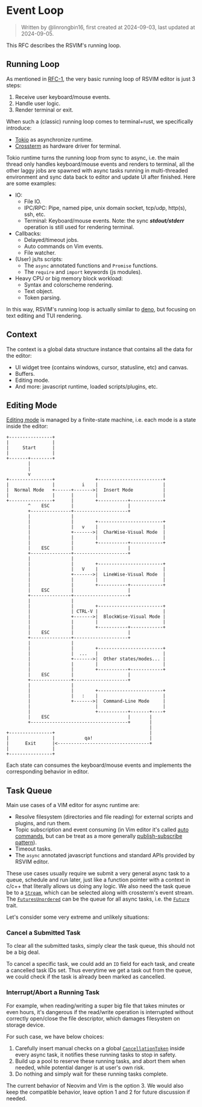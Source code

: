 # Event Loop

> Written by @linrongbin16, first created at 2024-09-03, last updated at 2024-09-05.

This RFC describes the RSVIM's running loop.

## Running Loop

As mentioned in [RFC-1](https://github.com/rsvim/rfc/blob/e47afd180cc7038675addecf82efed040336ad72/1-TUI.md?#L9), the very basic running loop of RSVIM editor is just 3 steps:

1. Receive user keyboard/mouse events.
2. Handle user logic.
3. Render terminal or exit.

When such a (classic) running loop comes to terminal+rust, we specifically introduce:

- [Tokio](https://tokio.rs/) as asynchronize runtime.
- [Crossterm](https://github.com/crossterm-rs/crossterm) as hardware driver for terminal.

Tokio runtime turns the running loop from sync to async, i.e. the main thread only handles keyboard/mouse events and renders to terminal, all the other laggy jobs are spawned with async tasks running in multi-threaded environment and sync data back to editor and update UI after finished. Here are some examples:

- IO:
  - File IO.
  - IPC/RPC: Pipe, named pipe, unix domain socket, tcp/udp, http(s), ssh, etc.
  - Terminal: Keyboard/mouse events. Note: the sync _**stdout/stderr**_ operation is still used for rendering terminal.
- Callbacks:
  - Delayed/timeout jobs.
  - Auto commands on Vim events.
  - File watcher.
- (User) js/ts scripts:
  - The `async` annotated functions and `Promise` functions.
  - The `require` and `import` keywords (js modules).
- Heavy CPU or big memory block workload:
  - Syntax and colorscheme rendering.
  - Text object.
  - Token parsing.

In this way, RSVIM's running loop is actually similar to [deno](https://deno.com/), but focusing on text editing and TUI rendering.

## Context

The context is a global data structure instance that contains all the data for the editor:

- UI widget tree (contains windows, cursor, statusline, etc) and canvas.
- Buffers.
- Editing mode.
- And more: javascript runtime, loaded scripts/plugins, etc.

## Editing Mode

[Editing mode](https://vimhelp.org/intro.txt.html#vim-modes) is managed by a finite-state machine, i.e. each mode is a state inside the editor:

```text
+----------------+
|                |
|     Start      |
|                |
+-------+--------+
        |
        |
        v
+----------------+               +------------------------+
|                |          i    |                        |
|  Normal Mode   +------+------->|  Insert Mode           |
|                |      |        |                        |
+----------------+      |        +-----------+------------+
        ^    ESC        |                    |
        +---------------+--------------------+
        |               |
        |               |        +------------------------+
        |               |   v    |                        |
        |               +------->|  CharWise-Visual Mode  |
        |               |        |                        |
        |               |        +-----------+------------+
        |    ESC        |                    |
        +---------------+--------------------+
        |               |
        |               |        +------------------------+
        |               |   V    |                        |
        |               +------->|  LineWise-Visual Mode  |
        |               |        |                        |
        |               |        +-----------+------------+
        |    ESC        |                    |
        +---------------+--------------------+
        |               |
        |               |        +------------------------+
        |               | CTRL-V |                        |
        |               +------->|  BlockWise-Visual Mode |
        |               |        |                        |
        |               |        +-----------+------------+
        |    ESC        |                    |
        +---------------+--------------------+
        |               |
        |               |        +------------------------+
        |               |  ...   |                        |
        |               +------->|  Other states/modes... |
        |               |        |                        |
        |               |        +-----------+------------+
        |    ESC        |                    |
        +---------------+--------------------+
        |               |
        |               |        +------------------------+
        |               |   :    |                        |
        |               +------->|  Command-Line Mode     |
        |                        |                        |
        |                        +-----------+-------+----+
        |    ESC                             |       |
        +------------------------------------+       |
                                                     |
+----------------+                                   |
|                |           qa!                     |
|      Exit      |<----------------------------------+
|                |
+----------------+
```

Each state can consumes the keyboard/mouse events and implements the corresponding behavior in editor.

## Task Queue

Main use cases of a VIM editor for async runtime are:

- Resolve filesystem (directories and file reading) for external scripts and plugins, and run them.
- Topic subscription and event consuming (in Vim editor it's called [auto commands](https://vimhelp.org/autocmd.txt.html#autocmd.txt), but can be treat as a more generally [publish-subscribe pattern](https://en.wikipedia.org/wiki/Publish%E2%80%93subscribe_pattern)).
- Timeout tasks.
- The `async` annotated javascript functions and standard APIs provided by RSVIM editor.

These use cases usually require we submit a very general async task to a queue, schedule and run later, just like a function pointer with a context in c/c++ that literally allows us doing any logic. We also need the task queue be to a [`Stream`](https://docs.rs/futures/latest/futures/stream/trait.Stream.html), which can be selected along with crossterm's event stream. The [`FuturesUnordered`](https://docs.rs/futures/latest/futures/stream/struct.FuturesUnordered.html) can be the queue for all async tasks, i.e. the [`Future`](https://docs.rs/futures/latest/futures/future/trait.Future.html) trait.

Let's consider some very extreme and unlikely situations:

### Cancel a Submitted Task

To clear all the submitted tasks, simply clear the task queue, this should not be a big deal.

To cancel a specific task, we could add an `ID` field for each task, and create a cancelled task IDs set. Thus everytime we get a task out from the queue, we could check if the task is already been marked as cancelled.

### Interrupt/Abort a Running Task

For example, when reading/writing a super big file that takes minutes or even hours, it's dangerous if the read/write operation is interrupted without correctly open/close the file descriptor, which damages filesystem on storage device.

For such case, we have below choices:

1. Carefully insert manual checks on a global [`CancellationToken`](https://docs.rs/tokio-util/latest/tokio_util/sync/struct.CancellationToken.html) inside every async task, it notifies these running tasks to stop in safety.
2. Build up a pool to reserve these running tasks, and abort them when needed, while potential danger is at user's own risk.
3. Do nothing and simply wait for these running tasks complete.

The current behavior of Neovim and Vim is the option 3. We would also keep the compatible behavior, leave option 1 and 2 for future discussion if needed.
